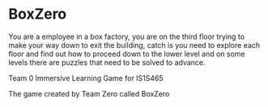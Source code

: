 # BoxZero

You are a employee in a box factory, you are on the third floor trying to make your way down to exit the building, catch is you need to explore each floor and find out how to proceed down to the lower level and on some levels there are puzzles that need to be solved to advance.

Team 0 Immersive Learning Game for IS1S465

The game created by Team Zero called BoxZero
